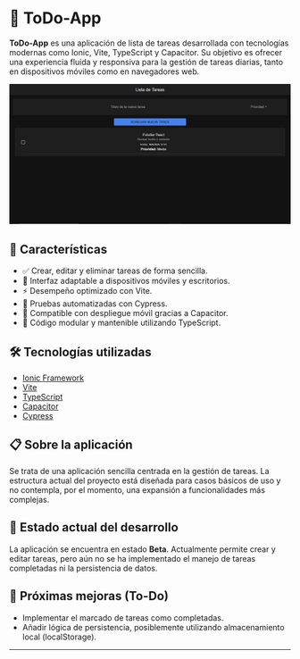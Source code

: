 # 📝 ToDo-App

**ToDo-App** es una aplicación de lista de tareas desarrollada con tecnologías modernas como Ionic, Vite, TypeScript y Capacitor. Su objetivo es ofrecer una experiencia fluida y responsiva para la gestión de tareas diarias, tanto en dispositivos móviles como en navegadores web.

![Captura de la app](public/imagenReadme.png)

## 🚀 Características

- ✅ Crear, editar y eliminar tareas de forma sencilla.
- 📱 Interfaz adaptable a dispositivos móviles y escritorios.
- ⚡️ Desempeño optimizado con Vite.
- 🧪 Pruebas automatizadas con Cypress.
- 🔌 Compatible con despliegue móvil gracias a Capacitor.
- 🧩 Código modular y mantenible utilizando TypeScript.

## 🛠️ Tecnologías utilizadas

- [Ionic Framework](https://ionicframework.com/)
- [Vite](https://vitejs.dev/)
- [TypeScript](https://www.typescriptlang.org/)
- [Capacitor](https://capacitorjs.com/)
- [Cypress](https://www.cypress.io/)

## 📋 Sobre la aplicación

Se trata de una aplicación sencilla centrada en la gestión de tareas. La estructura actual del proyecto está diseñada para casos básicos de uso y no contempla, por el momento, una expansión a funcionalidades más complejas.

## 🔧 Estado actual del desarrollo

La aplicación se encuentra en estado **Beta**. Actualmente permite crear y editar tareas, pero aún no se ha implementado el manejo de tareas completadas ni la persistencia de datos.

## 📝 Próximas mejoras (To-Do)

- Implementar el marcado de tareas como completadas.
- Añadir lógica de persistencia, posiblemente utilizando almacenamiento local (localStorage).

---